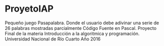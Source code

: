 # ProyetoIAP
Pequeño juego Pasapalabra. Donde el usuario debe adivinar una serie de 26 palabras mostradas parcialmente
Código Fuente en Pascal.
Proyecto Final de la materia Introducción a la algoritmica y programación.
Universidad Nacional de Río Cuarto
Año 2016